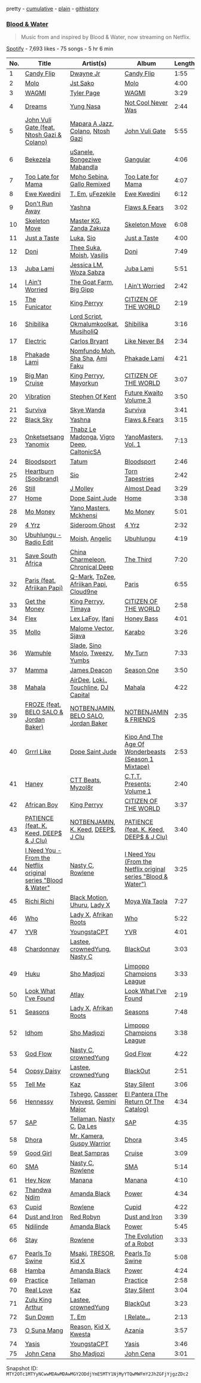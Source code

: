pretty - [cumulative](/playlists/cumulative/37i9dQZF1DXcfKPI3Q69qH.md) - [plain](/playlists/plain/37i9dQZF1DXcfKPI3Q69qH) - [githistory](https://github.githistory.xyz/mackorone/spotify-playlist-archive/blob/main/playlists/plain/37i9dQZF1DXcfKPI3Q69qH)

### [Blood & Water](https://open.spotify.com/playlist/37i9dQZF1DXcfKPI3Q69qH)

> Music from and inspired by Blood & Water, now streaming on Netflix.

[Spotify](https://open.spotify.com/user/spotify) - 7,693 likes - 75 songs - 5 hr 6 min

| No. | Title | Artist(s) | Album | Length |
|---|---|---|---|---|
| 1 | [Candy Flip](https://open.spotify.com/track/6xOJA9olj4KdZrErRNPT14) | [Dwayne Jr](https://open.spotify.com/artist/0o7scvkwdu7KLSPPdP7HqG) | [Candy Flip](https://open.spotify.com/album/5xjMLIIZEDm8FUatDi18zQ) | 1:55 |
| 2 | [Molo](https://open.spotify.com/track/5isU7Lab1tVrqzHanOL4Pk) | [Jst Sako](https://open.spotify.com/artist/7bAt7MYd2N3dRMrXVMvOug) | [Molo](https://open.spotify.com/album/4dm4OxLTzqRizPrbH5JL2S) | 4:00 |
| 3 | [WAGMI](https://open.spotify.com/track/4bxjgQ4hZ1kBsCzvpVFBFn) | [Tyler Page](https://open.spotify.com/artist/3Py4gpY3Qhk3ZmUKps21Rl) | [WAGMI](https://open.spotify.com/album/28yfEKfv7kmNGgoOTVVMnz) | 3:29 |
| 4 | [Dreams](https://open.spotify.com/track/2YOGTQF0EarnzzrfMvWyqT) | [Yung Nasa](https://open.spotify.com/artist/4HUwdGiWsD5cqaAR7iItw2) | [Not Cool Never Was](https://open.spotify.com/album/5FxR4VponhaZvNkrNp9nPj) | 2:44 |
| 5 | [John Vuli Gate \(feat\. Ntosh Gazi & Colano\)](https://open.spotify.com/track/5JiC9aVRdEaEylSPhs9SXC) | [Mapara A Jazz](https://open.spotify.com/artist/07iC6rj6LOxVbylqwbVPih), [Colano](https://open.spotify.com/artist/02OOc2ZYid4CK1DJF5RXrI), [Ntosh Gazi](https://open.spotify.com/artist/1PVQZbVl2qjnSDoHF1PzQY) | [John Vuli Gate](https://open.spotify.com/album/7LaWhzEvDOvuKIHg1DsQT4) | 5:55 |
| 6 | [Bekezela](https://open.spotify.com/track/4Jq6FYc0XfBKe6mfvavL9b) | [uSanele](https://open.spotify.com/artist/2D70qn16njNHR9H5hP8rPo), [Bongeziwe Mabandla](https://open.spotify.com/artist/5upKpIk1pv0hh0u2gwblwy) | [Gangular](https://open.spotify.com/album/2zWns4UZ9ApT2gid3nVInC) | 4:06 |
| 7 | [Too Late for Mama](https://open.spotify.com/track/6xfGoZlwaIuBkDtTQV8lSX) | [Mpho Sebina](https://open.spotify.com/artist/3Z2T6mI5rrWuijYZkclFEN), [Gallo Remixed](https://open.spotify.com/artist/3Pikdk5QNs7tCeudmFAyM8) | [Too Late for Mama](https://open.spotify.com/album/1mlmOZ5TQjexDf1wIO4h9y) | 4:07 |
| 8 | [Ewe Kwedini](https://open.spotify.com/track/0SSkytDTTZyANk2zmVqK1e) | [T\. Em](https://open.spotify.com/artist/34SG9KNrqrqPkCe4SJlRZH), [uFezekile](https://open.spotify.com/artist/60MEpj4GxzCgSVEWoPY2kw) | [Ewe Kwedini](https://open.spotify.com/album/2PyW1PhtCGj4Lk9cgmgm6E) | 6:12 |
| 9 | [Don't Run Away](https://open.spotify.com/track/2pwQcUp9aHGBHCzjuj9mTc) | [Yashna](https://open.spotify.com/artist/7tUJZBp4pit6GbiSI1kZzH) | [Flaws & Fears](https://open.spotify.com/album/7jfexH7J3tAH8lwhEHiw5D) | 3:02 |
| 10 | [Skeleton Move](https://open.spotify.com/track/5rVst2E577tPxXdaBxMhmX) | [Master KG](https://open.spotify.com/artist/523y9KSneKh6APd1hKxLuF), [Zanda Zakuza](https://open.spotify.com/artist/1TTc432YhEO75fRcVKerPe) | [Skeleton Move](https://open.spotify.com/album/543wASFWBpwhFPEbAgESPj) | 6:08 |
| 11 | [Just a Taste](https://open.spotify.com/track/3JkSGGDGqsHPNmAwNDUV1R) | [Luka](https://open.spotify.com/artist/52RrVukaLWLFZo3vJ6ULC1), [Sio](https://open.spotify.com/artist/4hIQjO5iXCXx71iZBQQ1Jh) | [Just a Taste](https://open.spotify.com/album/1iFfLLlPqn6FObeWPEgRkt) | 4:00 |
| 12 | [Doni](https://open.spotify.com/track/5xDrvFOMnvIKJWh4Cq9czt) | [Thee Suka](https://open.spotify.com/artist/0UKxhX9dIF8XkLRbKrQcoN), [Moish](https://open.spotify.com/artist/250WCtczB5QBdYFXjVZCQ0), [Vasilis](https://open.spotify.com/artist/7MapKuIkFuCXAjBquscMwj) | [Doni](https://open.spotify.com/album/6lCggw69ZY1NBhqWlhYkke) | 7:49 |
| 13 | [Juba Lami](https://open.spotify.com/track/3nyXJJW7MGLxffHmfRVLYF) | [Jessica LM](https://open.spotify.com/artist/3Q259wuL2vRuisWyvYcebg), [Woza Sabza](https://open.spotify.com/artist/1BWIpSA0QKI7kRth9UG644) | [Juba Lami](https://open.spotify.com/album/1CWv9WJWAUw73RgXC70Z8P) | 5:51 |
| 14 | [I Ain't Worried](https://open.spotify.com/track/5bSphnvBG6UW9os44iVNvP) | [The Goat Farm](https://open.spotify.com/artist/2EYdzKGnpB5Vw01QiPpcFx), [Big Gipp](https://open.spotify.com/artist/7e36DF0IaZI4JXfIf95ppT) | [I Ain't Worried](https://open.spotify.com/album/19FH7qLeJlnbRfqmJxWFa4) | 2:42 |
| 15 | [The Funicator](https://open.spotify.com/track/2WeaEw3cnDV9Db7qMQqG9t) | [King Perryy](https://open.spotify.com/artist/2Srxd4jkUb5hcZEJO1SPnW) | [CITIZEN OF THE WORLD](https://open.spotify.com/album/3nzji2IKW3lBgsScOR0jVe) | 2:19 |
| 16 | [Shibilika](https://open.spotify.com/track/4A5IfHoaxNgtzv3J2CWlHP) | [Lord Script](https://open.spotify.com/artist/793A2IFcoskCrnPQarTcua), [Okmalumkoolkat](https://open.spotify.com/artist/0CaeXDVwH52TDLA0GLRo4f), [MusiholiQ](https://open.spotify.com/artist/7J8TsAqwQVAIOlloWCuW60) | [Shibilika](https://open.spotify.com/album/5xK1QReI8qvuuA4lwLQxAp) | 3:16 |
| 17 | [Electric](https://open.spotify.com/track/1oGD1YPvrnwBIWHNQaqgv4) | [Carlos Bryant](https://open.spotify.com/artist/3yND6YH8X1GVlidbW7hcAn) | [Like Never B4](https://open.spotify.com/album/3gblvC91ZmyZzN9X4oDSdo) | 2:34 |
| 18 | [Phakade Lami](https://open.spotify.com/track/6wQvbzsxSLKqYrPc26jd9S) | [Nomfundo Moh](https://open.spotify.com/artist/6brKi6i5SusNnoKcSlKAan), [Sha Sha](https://open.spotify.com/artist/0jUNGuEa2n7yyld7KjsVVT), [Ami Faku](https://open.spotify.com/artist/3flcjKgRCeBVZTR8n8iShE) | [Phakade Lami](https://open.spotify.com/album/44PV16rEIAsEdo4MxT62b9) | 4:21 |
| 19 | [Big Man Cruise](https://open.spotify.com/track/2UkyY0pu9N5n5bSNyotv3h) | [King Perryy](https://open.spotify.com/artist/2Srxd4jkUb5hcZEJO1SPnW), [Mayorkun](https://open.spotify.com/artist/3DNCUaKdMZcMVJIS7yTskd) | [CITIZEN OF THE WORLD](https://open.spotify.com/album/3nzji2IKW3lBgsScOR0jVe) | 3:07 |
| 20 | [Vibration](https://open.spotify.com/track/1eZsTF2yXmicQFxF2tkDko) | [Stephen Of Kent](https://open.spotify.com/artist/3OFzdPbXQGXv20A5opuEk9) | [Future Kwaito Volume 3](https://open.spotify.com/album/3DMoK9ESG5PjcEi59z3Xqh) | 3:50 |
| 21 | [Surviva](https://open.spotify.com/track/66136dLlJa5kY68quXMYsG) | [Skye Wanda](https://open.spotify.com/artist/7BwrJs4E8L2r4FiavhNFa1) | [Surviva](https://open.spotify.com/album/6VSQVB5MtiInxFsAtW9raF) | 3:41 |
| 22 | [Black Sky](https://open.spotify.com/track/3IRWaMaWXzX3coC2sOD5vG) | [Yashna](https://open.spotify.com/artist/7tUJZBp4pit6GbiSI1kZzH) | [Flaws & Fears](https://open.spotify.com/album/7jfexH7J3tAH8lwhEHiw5D) | 3:15 |
| 23 | [Onketsetsang Yanomix](https://open.spotify.com/track/4Y0j0lc5jWJshUOqnY4EQu) | [Thabz Le Madonga](https://open.spotify.com/artist/77ArMuNz9qyhmxlgEhSHTi), [Vigro Deep](https://open.spotify.com/artist/2mF7ygWz9oyJ3L6ZPWlZVH), [CaltonicSA](https://open.spotify.com/artist/4ycLBkF3SiXz3CZtyxNiXX) | [YanoMasters, Vol\. 1](https://open.spotify.com/album/0vqRV3FwGVBnsWPUVeoEkE) | 7:13 |
| 24 | [Bloodsport](https://open.spotify.com/track/1yEZMf8F11NfP1tc4c43fu) | [Tatum](https://open.spotify.com/artist/2QEcI3EFfkqudULt1yKWKJ) | [Bloodsport](https://open.spotify.com/album/02UFRZnXWH2NCAKZKrLb7J) | 2:46 |
| 25 | [Heartburn \(Sooibrand\)](https://open.spotify.com/track/1rne9Xm5ZvMPpPFAL4uloN) | [Sio](https://open.spotify.com/artist/4hIQjO5iXCXx71iZBQQ1Jh) | [Torn Tapestries](https://open.spotify.com/album/5SsFVmvUK3BIib8Grc6ay1) | 2:42 |
| 26 | [Still](https://open.spotify.com/track/1R4ojHMaQU0T3cDGvsPmHo) | [J Molley](https://open.spotify.com/artist/4Wgns8lkTyqv4k2SH3Zc6T) | [Almost Dead](https://open.spotify.com/album/0XjaY3caFmKPf2JG1vKK6T) | 3:29 |
| 27 | [Home](https://open.spotify.com/track/2T5XjYmCcRNH91fS0Xjra7) | [Dope Saint Jude](https://open.spotify.com/artist/47e6jtFUUl53YpTpvzOOMN) | [Home](https://open.spotify.com/album/0MmOXXCQ141mITZfq9MC1R) | 3:38 |
| 28 | [Mo Money](https://open.spotify.com/track/3Ejz8tvdLw27hcr4XwXOGz) | [Yano Masters](https://open.spotify.com/artist/2wNNewosfWKOvUd2j3zL3f), [Mckhensi](https://open.spotify.com/artist/7tDTO1IQvdw909MQBmNts5) | [Mo Money](https://open.spotify.com/album/6Jpdi7xCd4tKHS6tRbY6Oj) | 5:01 |
| 29 | [4 Yrz](https://open.spotify.com/track/0cKC4ZOOeXaejab2SvWeYH) | [Sideroom Ghost](https://open.spotify.com/artist/46VPQnFwUq0HcjYQ16sVnT) | [4 Yrz](https://open.spotify.com/album/0RfHKKFNNYaJRwUfCr0YqE) | 2:32 |
| 30 | [Ubuhlungu \- Radio Edit](https://open.spotify.com/track/2vYZdNrK33jqH3inljznWy) | [Moish](https://open.spotify.com/artist/250WCtczB5QBdYFXjVZCQ0), [Angelic](https://open.spotify.com/artist/27NdozhiluxbB9rUCGj1D3) | [Ubuhlungu](https://open.spotify.com/album/0ve0FgPYqETTW3e8lmWROs) | 4:19 |
| 31 | [Save South Africa](https://open.spotify.com/track/2ipraSAl9NkMLb3OnuYhpJ) | [China Charmeleon](https://open.spotify.com/artist/78lHMaJ6xLbmwzkHOriPhZ), [Chronical Deep](https://open.spotify.com/artist/391IHvSC8S9yNnt3VHZUYt) | [The Third](https://open.spotify.com/album/3zvun5QyXRLt5N2iteMnIM) | 7:20 |
| 32 | [Paris \(feat\. Afriikan Papi\)](https://open.spotify.com/track/6yCfjMCxxqrMTwGTOfnkoa) | [Q\-Mark](https://open.spotify.com/artist/1PINqStNpc48PWNAMDQpVj), [TpZee](https://open.spotify.com/artist/2nvb7E4RLPQVXoUPRaHLuJ), [Afriikan Papi](https://open.spotify.com/artist/4fDmMQuFAIHnsKbmfOY8yO), [Cloud9ne](https://open.spotify.com/artist/4US1sAYad203m0GNVxgJUi) | [Paris](https://open.spotify.com/album/30abU8JfitXclHINTdT7xE) | 6:55 |
| 33 | [Get the Money](https://open.spotify.com/track/27Unp5Gb6quwfE547NF5GI) | [King Perryy](https://open.spotify.com/artist/2Srxd4jkUb5hcZEJO1SPnW), [Timaya](https://open.spotify.com/artist/7gEgjd9W1P1iAD9FbubrqC) | [CITIZEN OF THE WORLD](https://open.spotify.com/album/3nzji2IKW3lBgsScOR0jVe) | 2:58 |
| 34 | [Flex](https://open.spotify.com/track/3TmCAGXkhoDlB52vmAJA5g) | [Lex LaFoy](https://open.spotify.com/artist/2HmJN5BrqcRqtzJ8BCMTbM), [Ifani](https://open.spotify.com/artist/2tZaBvH4Jet46VVqDYYgqR) | [Honey Bass](https://open.spotify.com/album/5ZVP9DGnlpulLM9Dj1D7X1) | 4:01 |
| 35 | [Mollo](https://open.spotify.com/track/0ZRFMzP2Q7kDzKU6YkGLbV) | [Malome Vector](https://open.spotify.com/artist/6AeHcNxdFsYI8WQE1f0YVw), [Sjava](https://open.spotify.com/artist/0pler4gM73k7jCyFL06hSV) | [Karabo](https://open.spotify.com/album/4ro6ViOnBmGwVdkuwIvOZc) | 3:26 |
| 36 | [Wamuhle](https://open.spotify.com/track/2QXy2Boct78JseFVlEnR7C) | [Slade](https://open.spotify.com/artist/3rz6XDJwU2d1gBY5bbcdtT), [Sino Msolo](https://open.spotify.com/artist/5zvuXUYTvZczhbPG9HZRYI), [Tweezy](https://open.spotify.com/artist/25siXbZn4L4BKHPwZQmTI7), [Yumbs](https://open.spotify.com/artist/2HLr9NzCqd6XRnpUSM6CvH) | [My Turn](https://open.spotify.com/album/258cdpLnvAW9YaxL8d0wNt) | 7:33 |
| 37 | [Mamma](https://open.spotify.com/track/4KrWcLip76seNBnjVlUgxg) | [James Deacon](https://open.spotify.com/artist/7GobSJDCoe66J6XytXZfLx) | [Season One](https://open.spotify.com/album/6rUy6shxvIZsrLRwLgJD3b) | 3:50 |
| 38 | [Mahala](https://open.spotify.com/track/4uw0U7fHOuXAntUMVGUI5k) | [AirDee](https://open.spotify.com/artist/1aV75Pym2yLDDrpsiiCB4N), [Loki.](https://open.spotify.com/artist/3f9z8pU96fneXqFTsD9FjD), [Touchline](https://open.spotify.com/artist/17GDrcknjyTyuxDbZ4kHlz), [DJ Capital](https://open.spotify.com/artist/1Z2lV83lH6bNPLr0c0ofsL) | [Mahala](https://open.spotify.com/album/3yC1VkVGDZDbH5nJB7vGMB) | 4:22 |
| 39 | [FROZE \(feat\. BELO SALO & Jordan Baker\)](https://open.spotify.com/track/5K1m4XswH44TsiN5fkoxqf) | [NOTBENJAMIN](https://open.spotify.com/artist/303bUa4VDUe6fAPIM5vzvN), [BELO SALO](https://open.spotify.com/artist/2up6sbDDhWGQN8lZqjTQdu), [Jordan Baker](https://open.spotify.com/artist/2VLgYF7w5rxBReeF8G1URc) | [NOTBENJAMIN & FRIENDS](https://open.spotify.com/album/0vJNtb9Mqk5Irn4Hzo8SFj) | 2:35 |
| 40 | [Grrrl Like](https://open.spotify.com/track/3vq0YrXFXMGqyqiKwD4dAD) | [Dope Saint Jude](https://open.spotify.com/artist/47e6jtFUUl53YpTpvzOOMN) | [Kipo And The Age Of Wonderbeasts \(Season 1 Mixtape\)](https://open.spotify.com/album/6oQ3rNYTyUSh9xsPmPt0jE) | 2:53 |
| 41 | [Haney](https://open.spotify.com/track/3jh13yrfc1RttViUWOGSgY) | [CTT Beats](https://open.spotify.com/artist/1lBgK1F50Kdvho9uaKlWUt), [Myzol8r](https://open.spotify.com/artist/4aFzv5EhrQxP6E7itOY6Wv) | [C.T.T\. Presents: Volume 1](https://open.spotify.com/album/4zC2cHZLhduLwnJhy8vpBO) | 2:40 |
| 42 | [African Boy](https://open.spotify.com/track/6xzmknrJF36E7J0cQsY283) | [King Perryy](https://open.spotify.com/artist/2Srxd4jkUb5hcZEJO1SPnW) | [CITIZEN OF THE WORLD](https://open.spotify.com/album/3nzji2IKW3lBgsScOR0jVe) | 3:37 |
| 43 | [PATIENCE \(feat\. K\. Keed, DEEP$ & J Clu\)](https://open.spotify.com/track/031cOrfmiwrJt6wKp20m39) | [NOTBENJAMIN](https://open.spotify.com/artist/303bUa4VDUe6fAPIM5vzvN), [K\. Keed](https://open.spotify.com/artist/68Lo2GTshVK7s3LEftU2Et), [DEEP$](https://open.spotify.com/artist/0YOHUg8mjhJTzLPLHWZWiP), [J Clu](https://open.spotify.com/artist/4chXn8lojY5U525zyqdx9z) | [PATIENCE \(feat\. K\. Keed, DEEP$ & J Clu\)](https://open.spotify.com/album/0RkzXBobb556tvdwI8jRJK) | 3:40 |
| 44 | [I Need You \- From the Netflix original series "Blood & Water"](https://open.spotify.com/track/3b6CZJw9JOpJ3fQTJbj6pT) | [Nasty C](https://open.spotify.com/artist/2gzWmhOZhDN6gXL49JW9qj), [Rowlene](https://open.spotify.com/artist/0pEJe38UHfdkFEEaPgwH0P) | [I Need You \(From the Netflix original series "Blood & Water"\)](https://open.spotify.com/album/1Ud8OuHGHAQncOCWqOPhs8) | 3:25 |
| 45 | [Richi Richi](https://open.spotify.com/track/6V0LaIuveaowpZ3833dr67) | [Black Motion](https://open.spotify.com/artist/4x6n41nYGT6O61pSfgW4z7), [Uhuru](https://open.spotify.com/artist/55Q9iFoAZojfxnIvg6lDb2), [Lady X](https://open.spotify.com/artist/3dkrzfNaAqQVsMcpcrsuVT) | [Moya Wa Taola](https://open.spotify.com/album/4OAWp8cNsUVwN6qQ7TJOl1) | 7:27 |
| 46 | [Who](https://open.spotify.com/track/2CYeq92aKQGXBsnvZoLkqn) | [Lady X](https://open.spotify.com/artist/649qBoYcGe7w66qRD0xKum), [Afrikan Roots](https://open.spotify.com/artist/4wl9UDbyFoBgCNG34ugdge) | [Who](https://open.spotify.com/album/4BJ7bpjf3ZCdcJcO5t30A1) | 5:22 |
| 47 | [YVR](https://open.spotify.com/track/3rHIOuixDFjVbRMZA6N8Ug) | [YoungstaCPT](https://open.spotify.com/artist/3QYKq7aMSiAu6gvfwNNFsv) | [YVR](https://open.spotify.com/album/4He5IoyxVMwIICneNDIxRd) | 4:01 |
| 48 | [Chardonnay](https://open.spotify.com/track/0euzY7gfgE3v0cD023wBAt) | [Lastee](https://open.spotify.com/artist/02fHk4FBRa87bllGfMAf15), [crownedYung](https://open.spotify.com/artist/0GtgdJ7DF3gH8f2029g1WW), [Nasty C](https://open.spotify.com/artist/2gzWmhOZhDN6gXL49JW9qj) | [BlackOut](https://open.spotify.com/album/4QuG0mGxEXat2dtBcYSswd) | 3:03 |
| 49 | [Huku](https://open.spotify.com/track/09zl1Tb8QaW64mMAo3dZOU) | [Sho Madjozi](https://open.spotify.com/artist/08V2vgJBY6VLoUPWlznRKo) | [Limpopo Champions League](https://open.spotify.com/album/7o3lhq3Md6qkEzfU1SVGtu) | 3:33 |
| 50 | [Look What I've Found](https://open.spotify.com/track/4k4wBUSOr6B8VKlelhJ7MJ) | [Atlay](https://open.spotify.com/artist/5KJKgTUA1vrzCF2rWY3suF) | [Look What I've Found](https://open.spotify.com/album/7Dt9n5om3n6IZs8mZxUjrG) | 2:19 |
| 51 | [Seasons](https://open.spotify.com/track/5ntJmeu7GMF7YFMqIE8jbx) | [Lady X](https://open.spotify.com/artist/649qBoYcGe7w66qRD0xKum), [Afrikan Roots](https://open.spotify.com/artist/4wl9UDbyFoBgCNG34ugdge) | [Seasons](https://open.spotify.com/album/4EnyNXjvI6D0Y41zfs2wjj) | 7:48 |
| 52 | [Idhom](https://open.spotify.com/track/1pVciVSYHcEbAtKTNvZxh5) | [Sho Madjozi](https://open.spotify.com/artist/08V2vgJBY6VLoUPWlznRKo) | [Limpopo Champions League](https://open.spotify.com/album/7o3lhq3Md6qkEzfU1SVGtu) | 3:38 |
| 53 | [God Flow](https://open.spotify.com/track/1rS5draMAK7Eep7Cc1aPkd) | [Nasty C](https://open.spotify.com/artist/2gzWmhOZhDN6gXL49JW9qj), [crownedYung](https://open.spotify.com/artist/0GtgdJ7DF3gH8f2029g1WW) | [God Flow](https://open.spotify.com/album/05K48ZBHmNCJmkOdbPhD6z) | 4:22 |
| 54 | [Oopsy Daisy](https://open.spotify.com/track/00cswLJS9pV2jbahTD1EFJ) | [Lastee](https://open.spotify.com/artist/02fHk4FBRa87bllGfMAf15), [crownedYung](https://open.spotify.com/artist/0GtgdJ7DF3gH8f2029g1WW) | [BlackOut](https://open.spotify.com/album/4QuG0mGxEXat2dtBcYSswd) | 2:51 |
| 55 | [Tell Me](https://open.spotify.com/track/4q3WZElY8RISZxunsRJP1P) | [Kaz](https://open.spotify.com/artist/30J7H62LTnp0uOki5i5CXQ) | [Stay Silent](https://open.spotify.com/album/0uI3ZQN5pN3ewCLtpOPlqX) | 3:06 |
| 56 | [Hennessy](https://open.spotify.com/track/3gM6ImMKFRITabN3qWbxQH) | [Tshego](https://open.spotify.com/artist/2I1KI8uFju21FNrL4zdeqY), [Cassper Nyovest](https://open.spotify.com/artist/18CJ8k3h2Rggioow01dlwP), [Gemini Major](https://open.spotify.com/artist/7CmcmdcG6g6XOXueKHgCaM) | [El Pantera \(The Return Of The Catalog\)](https://open.spotify.com/album/0MhroyACt0jTBhMZrsaRco) | 4:34 |
| 57 | [SAP](https://open.spotify.com/track/2IukRUX2L4pIpaOpIai6FU) | [Tellaman](https://open.spotify.com/artist/6DqJA9OuRcwPNk76q0cOEW), [Nasty C](https://open.spotify.com/artist/2gzWmhOZhDN6gXL49JW9qj), [Da Les](https://open.spotify.com/artist/4on53ORBym2GEnRhIptZwy) | [SAP](https://open.spotify.com/album/75KPPCKkrI3RHbmdpfiXll) | 4:35 |
| 58 | [Dhora](https://open.spotify.com/track/5ASfq5HDggA3eOfO95Zc43) | [Mr\. Kamera](https://open.spotify.com/artist/3DhTrOPm6Q2HrXgNTddwG5), [Guspy Warrior](https://open.spotify.com/artist/5Lx2N0EbvQfnTq6TGF0bsC) | [Dhora](https://open.spotify.com/album/1ER8JgXTAuuRXxFYToRSbt) | 3:45 |
| 59 | [Good Girl](https://open.spotify.com/track/2gR7yAkNOE7S3cnjM1hrvX) | [Beat Sampras](https://open.spotify.com/artist/6JqwzIDjDqoQQ6ivbwD8ZQ) | [Cruise](https://open.spotify.com/album/6EMvVr9ZKp6AkTnQLMcnx5) | 3:09 |
| 60 | [SMA](https://open.spotify.com/track/5BLKgNLtFUN0H7TBnj4UBM) | [Nasty C](https://open.spotify.com/artist/2gzWmhOZhDN6gXL49JW9qj), [Rowlene](https://open.spotify.com/artist/0pEJe38UHfdkFEEaPgwH0P) | [SMA](https://open.spotify.com/album/2kjMHyESEpS2qegEitlED4) | 5:14 |
| 61 | [Hey Now](https://open.spotify.com/track/4dmNVUNfMvOCRjjAcEXrBF) | [Manana](https://open.spotify.com/artist/6omm7OGZMQZ2XODf4JVKnQ) | [Manana](https://open.spotify.com/album/6hNY3e8hiNpWMdfTOBiJ9X) | 4:10 |
| 62 | [Thandwa Ndim](https://open.spotify.com/track/0Be53HZb6yBhoiohfIZRZ5) | [Amanda Black](https://open.spotify.com/artist/4tyWwKFEbho8Vh4qczqbIo) | [Power](https://open.spotify.com/album/6dDz2SDdhnaeKTLoe0BRhH) | 4:34 |
| 63 | [Cupid](https://open.spotify.com/track/572l7JJfPGOrtRt9yhtRVq) | [Rowlene](https://open.spotify.com/artist/0pEJe38UHfdkFEEaPgwH0P) | [Cupid](https://open.spotify.com/album/7niWo4RsPo8VkkcF6QwMd1) | 4:22 |
| 64 | [Dust and Iron](https://open.spotify.com/track/5Jolry4jIBmVEBrdL268IG) | [Red Robyn](https://open.spotify.com/artist/1gmG7dYsuax63KvUXYEwt2) | [Dust and Iron](https://open.spotify.com/album/2R72KnQgtOPlujq4DcwA0E) | 3:39 |
| 65 | [Ndilinde](https://open.spotify.com/track/5geGNy4yHV80AFe5qyInt2) | [Amanda Black](https://open.spotify.com/artist/4tyWwKFEbho8Vh4qczqbIo) | [Power](https://open.spotify.com/album/6dDz2SDdhnaeKTLoe0BRhH) | 5:45 |
| 66 | [Stay](https://open.spotify.com/track/62qXDK9oItn97S5ejDxxPp) | [Rowlene](https://open.spotify.com/artist/0pEJe38UHfdkFEEaPgwH0P) | [The Evolution of a Robot](https://open.spotify.com/album/08pi9CgKcaHWoq1t8RUewt) | 3:33 |
| 67 | [Pearls To Swine](https://open.spotify.com/track/0z58o5YVhpXqM2zQFWKD7d) | [Msaki](https://open.spotify.com/artist/5Oj5jQ98vsoHeIGqCS9Dfq), [TRESOR](https://open.spotify.com/artist/5tYaRVYbV1anmzyxqMVdHi), [Kid X](https://open.spotify.com/artist/7bbG2jEwQ56ay7Ve4QW3Bf) | [Pearls To Swine](https://open.spotify.com/album/4hdHrv7ChdIG8sNbHZtstq) | 5:08 |
| 68 | [Hamba](https://open.spotify.com/track/5a96cmxcwI9tdhLx7aWdsH) | [Amanda Black](https://open.spotify.com/artist/4tyWwKFEbho8Vh4qczqbIo) | [Power](https://open.spotify.com/album/6dDz2SDdhnaeKTLoe0BRhH) | 4:24 |
| 69 | [Practice](https://open.spotify.com/track/0lomIGXpaiEYRIOfkRw43I) | [Tellaman](https://open.spotify.com/artist/6DqJA9OuRcwPNk76q0cOEW) | [Practice](https://open.spotify.com/album/6GHEnOyL8GuuKrdgDNVe8E) | 2:58 |
| 70 | [Real Love](https://open.spotify.com/track/14zC2gKUxFVSXubszpMx4h) | [Kaz](https://open.spotify.com/artist/30J7H62LTnp0uOki5i5CXQ) | [Stay Silent](https://open.spotify.com/album/0uI3ZQN5pN3ewCLtpOPlqX) | 3:04 |
| 71 | [Zulu King Arthur](https://open.spotify.com/track/5IpjEtqbFeuVYEI6QoKf5q) | [Lastee](https://open.spotify.com/artist/02fHk4FBRa87bllGfMAf15), [crownedYung](https://open.spotify.com/artist/0GtgdJ7DF3gH8f2029g1WW) | [BlackOut](https://open.spotify.com/album/4QuG0mGxEXat2dtBcYSswd) | 3:23 |
| 72 | [Sun Down](https://open.spotify.com/track/7uQ354gEfUZfrHN3vIFg6w) | [T\. Em](https://open.spotify.com/artist/34SG9KNrqrqPkCe4SJlRZH) | [I Relate...](https://open.spotify.com/album/0kffJBPSc2lcyglNcf8557) | 2:13 |
| 73 | [O Suna Mang](https://open.spotify.com/track/7xfVFKHHZQtjIsBxrxBNC5) | [Reason](https://open.spotify.com/artist/25LmW62LFKrcapOAnJWoNX), [Kid X](https://open.spotify.com/artist/7bbG2jEwQ56ay7Ve4QW3Bf), [Kwesta](https://open.spotify.com/artist/3Px6IenueysHsgCQf9xFVr) | [Azania](https://open.spotify.com/album/0VGYRAdzWhlG3DwUGe5vNl) | 3:57 |
| 74 | [Yasis](https://open.spotify.com/track/2eTT5Ayr27aFhsBh2hlIrG) | [YoungstaCPT](https://open.spotify.com/artist/3QYKq7aMSiAu6gvfwNNFsv) | [Yasis](https://open.spotify.com/album/7tJxAH5vflixnj7bFdabUg) | 3:46 |
| 75 | [John Cena](https://open.spotify.com/track/07xpeB1txX9bPKTwkuflMg) | [Sho Madjozi](https://open.spotify.com/artist/08V2vgJBY6VLoUPWlznRKo) | [John Cena](https://open.spotify.com/album/5VQoz4FBYZsfmm09XlpOVh) | 3:01 |

Snapshot ID: `MTY2OTc1MTYyNCwwMDAwMDAwMGY2ODdjYmE5MTY1NjMyYTQwMWFmY2JhZGFjYjgzZDc2`
